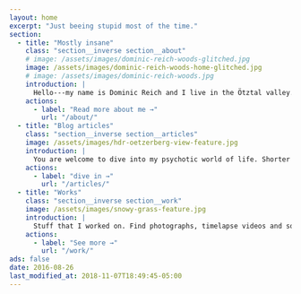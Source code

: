 ```yaml
---
layout: home
excerpt: "Just beeing stupid most of the time."
section:
  - title: "Mostly insane"
    class: "section__inverse section__about"
    # image: /assets/images/dominic-reich-woods-glitched.jpg
    image: /assets/images/dominic-reich-woods-home-glitched.jpg
    # image: /assets/images/dominic-reich-woods.jpg
    introduction: |
      Hello---my name is Dominic Reich and I live in the Ötztal valley. I wrote a few tools for Windows and publish photos and timelapse videos every now and then.<br><br><span style="color:red;">This website will be updated soon---this is a live beta-preview currently!</span>
    actions:
      - label: "Read more about me →"
        url: "/about/"
  - title: "Blog articles"
    class: "section__inverse section__articles"
    image: /assets/images/hdr-oetzerberg-view-feature.jpg
    introduction: |
      You are welcome to dive into my psychotic world of life. Shorter informational notes can be found right within my [notes sheet](/notes/).
    actions:
      - label: "dive in →"
        url: "/articles/"
  - title: "Works"
    class: "section__inverse section__work"
    image: /assets/images/snowy-grass-feature.jpg
    introduction: |
      Stuff that I worked on. Find photographs, timelapse videos and software applications (some with source code) in here.
    actions:
      - label: "See more →"
        url: "/work/"
ads: false
date: 2016-08-26
last_modified_at: 2018-11-07T18:49:45-05:00
---
```

